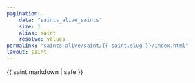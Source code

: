 ```yaml
---
pagination:
    data: "saints_alive_saints"
    size: 1
    alias: saint
    resolve: values
permalink: "saints-alive/saint/{{ saint.slug }}/index.html"
layout: saint
---
```


{{ saint.markdown | safe }}
